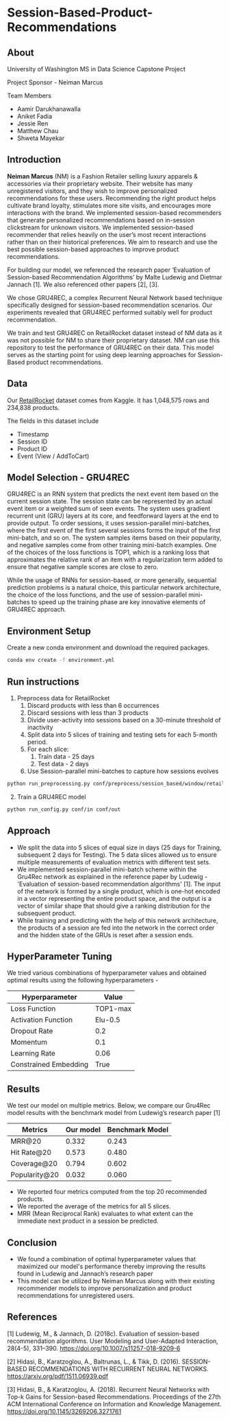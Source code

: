 # Session-Based-Product-Recommendations


## About
University of Washington MS in Data Science Capstone Project

Project Sponsor - Neiman Marcus

Team Members
- Aamir Darukhanawalla
- Aniket Fadia
- Jessie Ren
- Matthew Chau
- Shweta Mayekar


## Introduction
**Neiman Marcus** (NM) is a Fashion Retailer selling luxury apparels & accessories via their proprietary website. Their website has many unregistered visitors, and they wish to improve personalized recommendations for these users. Recommending the right product helps cultivate brand loyalty, stimulates more site visits, and encourages more interactions with the brand. We implemented session-based recommenders that generate personalized recommendations based on in-session clickstream for unknown visitors. We implemented session-based recommender that relies heavily on the user’s most recent interactions rather than on their historical preferences. We aim to research and use the best possible session-based approaches to improve product recommendations. 

For building our model, we referenced the research paper ‘Evaluation of Session-based Recommendation Algorithms’ by Malte Ludewig and Dietmar Jannach [1]. We also referenced other papers [2], [3].

We chose GRU4REC, a complex Recurrent Neural Network based technique specifically designed for session-based recommendation scenarios. Our experiments revealed that GRU4REC performed suitably well for product recommendation. 

We train and test GRU4REC on RetailRocket dataset instead of NM data as it was not possible for NM to share their proprietary dataset. NM can use this repository to test the performance of GRU4REC on their data. This model serves as the starting point for using deep learning approaches for Session-Based product recommendations.

## Data
Our [RetailRocket](https://www.kaggle.com/datasets/retailrocket/ecommerce-dataset) dataset comes from Kaggle. It has 1,048,575 rows and 234,838 products.

The fields in this dataset include
* Timestamp
* Session ID
* Product ID
* Event (View / AddToCart)

## Model Selection - GRU4REC
GRU4REC is an RNN system that predicts the next event item based on the current session state. The session state can be represented by an actual event item or a weighted sum of seen events. The system uses gradient recurrent unit (GRU) layers at its core, and feedforward layers at the end to provide output. To order sessions, it uses session-parallel mini-batches, where the first event of the first several sessions forms the input of the first mini-batch, and so on. The system samples items based on their popularity, and negative samples come from other training mini-batch examples. One of the choices of the loss functions is TOP1, which is a ranking loss that approximates the relative rank of an item with a regularization term added to ensure that negative sample scores are close to zero.

While the usage of RNNs for session-based, or more generally, sequential prediction problems is a natural choice, this particular network architecture, the choice of the loss functions, and the use of session-parallel mini-batches to speed up the training phase are key innovative elements of GRU4REC approach.

## Environment Setup

Create a new conda environment and download the required packages.
```sh
conda env create -f environment.yml
```


## Run instructions
1. Preprocess data for RetailRocket
   1. Discard products with less than 6 occurrences
   2. Discard sessions with less than 3 products
   3. Divide user-activity into sessions based on a 30-minute threshold of inactivity
   4. Split data into 5 slices of training and testing sets for each 5-month period. 
   5. For each slice:
      1. Train data - 25 days
      2. Test data - 2 days 
   6. Use Session-parallel mini-batches to capture how sessions evolves

```sh
python run_preprocessing.py conf/preprocess/session_based/window/retailrocket.yml
```

2. Train a GRU4REC model
```sh
python run_config.py conf/in conf/out
```

## Approach
*  We split the data into 5 slices of equal size in days (25 days for Training, subsequent 2 days for Testing). The 5 data slices allowed us to ensure multiple measurements of evaluation metrics with different test sets.
* We implemented session-parallel mini-batch scheme within the Gru4Rec network as explained in the reference paper by Ludewig - 'Evaluation of session-based recommendation algorithms' [1]. The input of the network is formed by a single product, which is one-hot encoded in a vector representing the entire product space, and the output is a vector of similar shape that should give a ranking distribution for the subsequent product.
* While training and predicting with the help of this network architecture, the products of a session are fed into the network in the correct order and the hidden state of the GRUs is reset after a session ends.

## HyperParameter Tuning

We tried various combinations of hyperparameter values and obtained optimal results using the following hyperparameters -

| Hyperparameter        | Value    |
|-----------------------|----------|
| Loss Function         | TOP1-max |
| Activation Function   | Elu-0.5  |
| Dropout Rate          | 0.2      |
| Momentum              | 0.1      |
| Learning Rate         | 0.06     |
| Constrained Embedding | True     |

## Results

We test our model on multiple metrics. Below, we compare our Gru4Rec model results with the benchmark model from Ludewig’s research paper [1]

| Metrics       | Our model | Benchmark Model |
|---------------|-----------|-----------------|
| MRR@20        | 0.332     | 0.243           |
| Hit Rate@20   | 0.573     | 0.480           |
| Coverage@20   | 0.794     | 0.602           |
| Popularity@20 | 0.032     | 0.060           |

* We reported four metrics computed from the top 20 recommended products.
* We reported the average of the metrics for all 5 slices.
* MRR (Mean Reciprocal Rank) evaluates to what extent can the immediate next product in a session be predicted.

## Conclusion
* We found a combination of optimal hyperparameter values that maximized our model's performance thereby improving the results found in Ludewig and Jannach’s research paper 
* This model can be utilized by Neiman Marcus along with their existing recommender models to improve personalization and product recommendations for unregistered users.

## References
[1] Ludewig, M., & Jannach, D. (2018c). Evaluation of session-based recommendation algorithms. User Modeling and User-Adapted Interaction, 28(4-5), 331–390. https://doi.org/10.1007/s11257-018-9209-6

[2] Hidasi, B., Karatzoglou, A., Baltrunas, L., & Tikk, D. (2016). SESSION-BASED RECOMMENDATIONS WITH RECURRENT NEURAL NETWORKS. https://arxiv.org/pdf/1511.06939.pdf

[3] Hidasi, B., & Karatzoglou, A. (2018). Recurrent Neural Networks with Top-k Gains for Session-based Recommendations. Proceedings of the 27th ACM International Conference on Information and Knowledge Management. https://doi.org/10.1145/3269206.3271761
